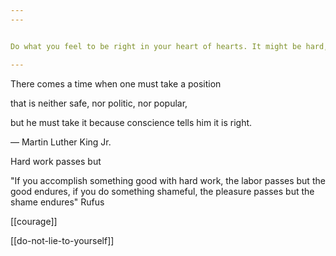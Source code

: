 ```yaml
---
---


Do what you feel to be right in your heart of hearts. It might be hard, unsafe, or unpopular. 

---
```


There comes a time when one must take a position 

that is neither safe, nor politic, nor popular, 

but he must take it because conscience tells him it is right.

― Martin Luther King Jr.



Hard work passes but 


"If you accomplish something good with hard work, the labor passes but the good endures, 
if you do something shameful, the pleasure passes but the shame endures" Rufus 

[[courage]]

[[do-not-lie-to-yourself]]
